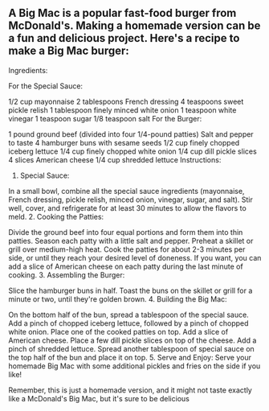 ## A Big Mac is a popular fast-food burger from McDonald's. Making a homemade version can be a fun and delicious project. Here's a recipe to make a Big Mac burger:

Ingredients:

For the Special Sauce:

1/2 cup mayonnaise
2 tablespoons French dressing
4 teaspoons sweet pickle relish
1 tablespoon finely minced white onion
1 teaspoon white vinegar
1 teaspoon sugar
1/8 teaspoon salt
For the Burger:

1 pound ground beef (divided into four 1/4-pound patties)
Salt and pepper to taste
4 hamburger buns with sesame seeds
1/2 cup finely chopped iceberg lettuce
1/4 cup finely chopped white onion
1/4 cup dill pickle slices
4 slices American cheese
1/4 cup shredded lettuce
Instructions:

1. Special Sauce:

In a small bowl, combine all the special sauce ingredients (mayonnaise, French dressing, pickle relish, minced onion, vinegar, sugar, and salt).
Stir well, cover, and refrigerate for at least 30 minutes to allow the flavors to meld.
2. Cooking the Patties:

Divide the ground beef into four equal portions and form them into thin patties. Season each patty with a little salt and pepper.
Preheat a skillet or grill over medium-high heat.
Cook the patties for about 2-3 minutes per side, or until they reach your desired level of doneness. If you want, you can add a slice of American cheese on each patty during the last minute of cooking.
3. Assembling the Burger:

Slice the hamburger buns in half.
Toast the buns on the skillet or grill for a minute or two, until they're golden brown.
4. Building the Big Mac:

On the bottom half of the bun, spread a tablespoon of the special sauce.
Add a pinch of chopped iceberg lettuce, followed by a pinch of chopped white onion.
Place one of the cooked patties on top.
Add a slice of American cheese.
Place a few dill pickle slices on top of the cheese.
Add a pinch of shredded lettuce.
Spread another tablespoon of special sauce on the top half of the bun and place it on top.
5. Serve and Enjoy:
Serve your homemade Big Mac with some additional pickles and fries on the side if you like!

Remember, this is just a homemade version, and it might not taste exactly like a McDonald's Big Mac, but it's sure to be delicious